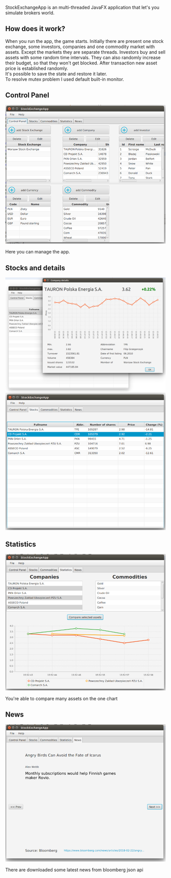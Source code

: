 StockExchangeApp is an multi-threaded JavaFX application that let's you simulate brokers world.


## How does it work?

When you run the app, the game starts.
Initially there are present one stock exchange, some investors, companies and one commodity market with assets. 
Except the markets they are separate threads.
Investors buy and sell assets with some random time intervals. They can also randomly increase their budget, so that they won't get blocked. After transaction new asset price is established randomly.</br>
It's possible to save the state and restore it later.</br>
To resolve mutex problem I used default built-in monitor.




## Control Panel

![Control Panel](https://raw.githubusercontent.com/Haradd/StockExchange-App/master/screenshots/control-panel.png)

Here you can manage the app.




## Stocks and details

![Details](https://github.com/Haradd/StockExchange-App/blob/master/screenshots/stock-details.png?raw=true)
![Stocks](https://github.com/Haradd/StockExchange-App/blob/master/screenshots/stocks.png?raw=true)





## Statistics

![Statistics](https://github.com/Haradd/StockExchange-App/blob/master/screenshots/statistics.png?raw=true)

You're able to compare many assets on the one chart




## News

![News](https://github.com/Haradd/StockExchange-App/blob/master/screenshots/news.png?raw=true)

There are downloaded some latest news from bloomberg json api 

